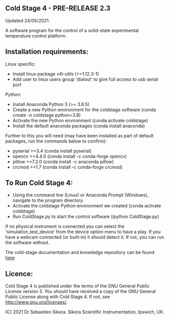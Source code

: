 Cold Stage 4 - PRE-RELEASE 2.3
----------------------------
Updated 24/05/2021.

A software program for the control of a solid-state experimental temperature control platform.


Installation requirements:
-------------------------

Linux specific:
* Install linux package v4l-utils (>=1.12.3-1)
* Add user to linux users group 'dialout' to give full access to usb serial port

Python:
* Install Anaconda Python 3 (>= 3.8.5)
* Create a new Python environment for the coldstage software (conda create -n coldstage python=3.8)
* Activate the new Python environment (conda activate coldstage)
* Install the default anaconda packages (conda install anaconda)

Further to this you will need (may have been installed as part of default packages, run the commands below to confirm):
* pyserial >=3.4 (conda install pyserial)
* opencv >=4.4.0   (conda install -c conda-forge opencv)
* pillow >=7.2.0  (conda install -c anaconda pillow)
* crcmod >=1.7  (conda install -c conda-forge crcmod)

To Run Cold Stage 4:
--------------------

* Using the command line (Linux) or Anaconda Prompt (Windows), navigate to the program directory.
* Activate the coldstage Python environment we created (conda activate coldstage)
* Run ColdStage.py to start the control software (ipython ColdStage.py)

If no physical instrument is connected you can select the 'simulation_test_device' from the device option menu to have a play. If you have a webcam connected (or built-in) it should detect it. If not, you can run the software without.

The cold-stage documentation and knowledge repository can be found [here](documentation/documentation.md)

Licence:
--------

Cold Stage 4 is published under the terms of the GNU General Public License version 3. You should have received a copy of the GNU General Public License
along with Cold Stage 4. If not, see <http://www.gnu.org/licenses/>.


(C) 2021 Dr Sebastien Sikora.
Sikora Scientific Instrumentation, Ipswich, UK.
